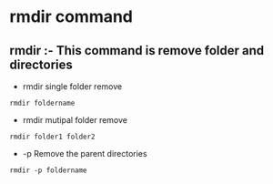 # rmdir command 
## rmdir :- This command is remove folder and directories
- rmdir single folder remove 
```
rmdir foldername
```
- rmdir mutipal folder remove 
```
rmdir folder1 folder2
```
- -p Remove the parent directories
```
rmdir -p foldername 
